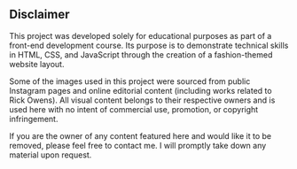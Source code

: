 ## Disclaimer

This project was developed solely for educational purposes as part of a front-end development course. Its purpose is to demonstrate technical skills in HTML, CSS, and JavaScript through the creation of a fashion-themed website layout.

Some of the images used in this project were sourced from public Instagram pages and online editorial content (including works related to Rick Owens). All visual content belongs to their respective owners and is used here with no intent of commercial use, promotion, or copyright infringement.

If you are the owner of any content featured here and would like it to be removed, please feel free to contact me. I will promptly take down any material upon request.
